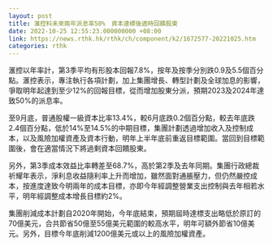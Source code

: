 ```yaml
---
layout: post
title: 滙控料未來兩年派息率50%　資本達標後適時回饋股東
date: 2022-10-25 12:55:23.000000000 +08:00
link: https://news.rthk.hk/rthk/ch/component/k2/1672577-20221025.htm
categories: rthk
---
```


滙控以年率計，第3季平均有形股本回報7.8%，按年及按季分別跌0.9及5.5個百分點。滙控表示，專注執行各項計劃，加上集團增長、轉型計劃及全球加息的影響，爭取明年起達到至少12%的回報目標，從而增加股東分派，預期2023及2024年達致50%的派息率。

至9月底，普通股權一級資本比率13.4%，較6月底跌0.2個百分點，較去年底跌2.4個百分點，低於14%至14.5%的中期目標，集團計劃透過增加收入及控制成本，以及風險加權資產及資本行動，明年上半年底前重返目標範圍。當回到目標範圍後，會在適當情況下將過剩資本回饋股東。

另外，第3季成本效益比率轉差至68.7%，高於第2季及去年同期。集團行政總裁祈耀年表示，淨利息收益隨利率上升而增加，雖然面對通脹壓力，但仍然嚴控成本，按進度達致今明兩年的成本目標，亦即今年經調整營業支出控制與去年相若水平，明年經調整成本增長目標約2%。

集團削減成本計劃自2020年開始，今年底結束，預期屆時達標支出略低於原訂的70億美元，合共節省50億至55億美元範圍的較高水平，明年可額外節省10億美元。另外，目標今年底削減1200億美元或以上的風險加權資產。
